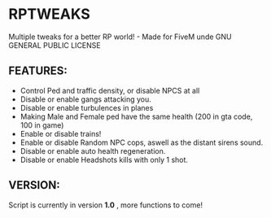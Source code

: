 # RPTWEAKS
Multiple tweaks for a better RP world! - Made for FiveM unde GNU GENERAL PUBLIC LICENSE

## FEATURES:

* Control Ped and traffic density, or disable NPCS at all
* Disable or enable gangs attacking you.
* Disable or enable turbulences in planes
* Making Male and Female ped have the same health (200 in gta code, 100 in game)
* Enable or disable trains!
* Enable or disable Random NPC cops, aswell as the distant sirens sound.
* Disable or enable auto health regeneration.
* Disable or enable Headshots kills with only 1 shot.

## VERSION:

Script is currently in version **1.0** , more functions to come!
